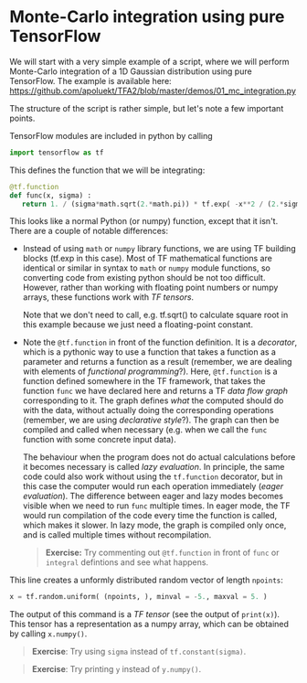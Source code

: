 # Monte-Carlo integration using pure TensorFlow

We will start with a very simple example of a script, where we will perform Monte-Carlo integration of a 1D Gaussian distribution using pure TensorFlow. The example is available here: https://github.com/apoluekt/TFA2/blob/master/demos/01_mc_integration.py

The structure of the script is rather simple, but let's note a few important points. 

TensorFlow modules are included in python by calling 
```python
import tensorflow as tf
```

This defines the function that we will be integrating: 
```python
@tf.function
def func(x, sigma) : 
   return 1. / (sigma*math.sqrt(2.*math.pi)) * tf.exp( -x**2 / (2.*sigma**2) )
```
This looks like a normal Python (or numpy) function, except that it isn't. There are a couple of notable differences: 
   * Instead of using `math` or `numpy` library functions, we are using TF building blocks (tf.exp in this case). Most of TF mathematical functions are identical or similar in syntax to `math` or `numpy` module functions, so converting code from existing python should be not too difficult. However, rather than working with floating point numbers or numpy arrays, these functions work with _TF tensors_. 

     Note that we don't need to call, e.g. tf.sqrt() to calculate square root in this example because we just need a floating-point constant. 

   * Note the ```@tf.function``` in front of the function definition. It is a _decorator_, which is a pythonic way to use a function that takes a function as a parameter and returns a function as a result (remember, we are dealing with elements of _functional programming_?). Here, ```@tf.function``` is a function defined somewhere in the TF framework, that takes the function `func` we have declared here and returns a TF _data flow graph_ corresponding to it. The graph defines _what_ the computed should do with the data, without actually doing the corresponding operations (remember, we are using _declarative style_?). The graph can then be compiled and called when necessary (e.g. when we call the `func` function with some concrete input data). 
   
     The behaviour when the program does not do actual calculations before it becomes necessary is called _lazy evaluation_. In principle, the same code could also work without using the `tf.function` decorator, but in this case the computer would run each operation immediately (_eager evaluation_). The difference between eager and lazy modes becomes visible when we need to run `func` multiple times. In eager mode, the TF would run compilation of the code every time the function is called, which makes it slower. In lazy mode, the graph is compiled only once, and is called multiple times without recompilation. 
     
     > __Exercise:__ Try commenting out `@tf.function` in front of `func` or `integral` defintions and see what happens. 

This line creates a unformly distributed random vector of length `npoints`: 
```python
x = tf.random.uniform( (npoints, ), minval = -5., maxval = 5. )
```
The output of this command is a _TF tensor_ (see the output of `print(x)`). This tensor has a representation as a numpy array, which can be obtained 
by calling `x.numpy()`. 

> __Exercise__: Try using `sigma` instead of `tf.constant(sigma)`. 

> __Exercise__: Try printing `y` instead of `y.numpy()`. 

